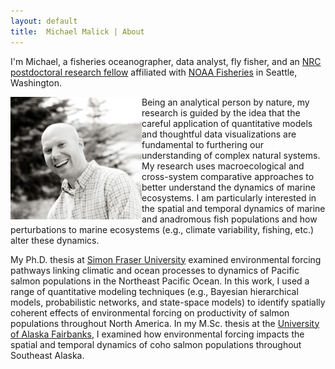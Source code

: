 ```yaml
---
layout: default
title:  Michael Malick | About
---
```



I'm Michael, a fisheries oceanographer, data analyst, fly fisher, and an [NRC
postdoctoral research fellow][NRC] affiliated with [NOAA Fisheries][NMFS] in
Seattle, Washington.

<!--
My postdoctoral research investigates multiple competing hypotheses commonly
used to link climatic and ocean conditions to spatial dynamics of marine fish
populations.
--->

<img src="images/michael_malick_nice.jpg" alt="Michael Malick" width="210" align="left"/>

Being an analytical person by nature, my research is guided by the idea that the
careful application of quantitative models and thoughtful data visualizations
are fundamental to furthering our understanding of complex natural systems. My
research uses macroecological and cross-system comparative approaches to better
understand the dynamics of marine ecosystems. I am particularly interested in
the spatial and temporal dynamics of marine and anadromous fish populations and
how perturbations to marine ecosystems (e.g., climate variability, fishing,
etc.) alter these dynamics.

My Ph.D. thesis at [Simon Fraser University][SFU] examined environmental forcing
pathways linking climatic and ocean processes to dynamics of Pacific salmon
populations in the Northeast Pacific Ocean. In this work, I used a range of
quantitative modeling techniques (e.g., Bayesian hierarchical models,
probabilistic networks, and state-space models) to identify spatially coherent
effects of environmental forcing on productivity of salmon populations
throughout North America. In my M.Sc. thesis at
the [University of Alaska Fairbanks][UAF], I examined how environmental forcing
impacts the spatial and temporal dynamics of coho salmon populations throughout
Southeast Alaska.

[NRC]:  https://sites.nationalacademies.org/pga/rap/
[NMFS]: https://www.fisheries.noaa.gov/
[SFU]:  https://www.sfu.ca/
[UAF]:  https://www.uaf.edu/cfos/

